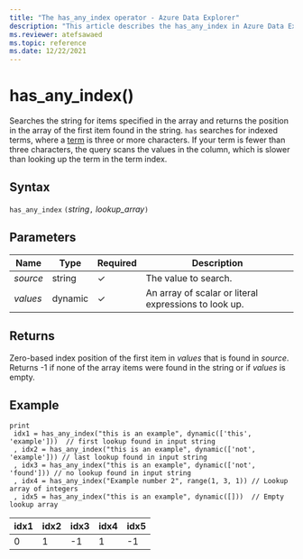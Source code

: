 ```yaml
---
title: "The has_any_index operator - Azure Data Explorer"
description: "This article describes the has_any_index in Azure Data Explorer."
ms.reviewer: atefsawaed
ms.topic: reference
ms.date: 12/22/2021
---
```

# has_any_index()

Searches the string for items specified in the array and returns the position in the array of the first item found in the string. `has` searches for indexed terms, where a [term](datatypes-string-operators.md#what-is-a-term) is three or more characters. If your term is fewer than three characters, the query scans the values in the column, which is slower than looking up the term in the term index.

## Syntax

`has_any_index` `(`*string*`,` *lookup_array*`)`

## Parameters

| Name | Type | Required | Description |
|--|--|--|--|
| *source*| string | &check;| The value to search.|
| *values*| dynamic | &check;| An array of scalar or literal expressions to look up. |

## Returns

Zero-based index position of the first item in *values* that is found in *source*.
Returns -1 if none of the array items were found in the string or if *values* is empty.

## Example

```kusto
print
 idx1 = has_any_index("this is an example", dynamic(['this', 'example']))  // first lookup found in input string
 , idx2 = has_any_index("this is an example", dynamic(['not', 'example'])) // last lookup found in input string
 , idx3 = has_any_index("this is an example", dynamic(['not', 'found'])) // no lookup found in input string
 , idx4 = has_any_index("Example number 2", range(1, 3, 1)) // Lookup array of integers
 , idx5 = has_any_index("this is an example", dynamic([]))  // Empty lookup array
```

|idx1|idx2|idx3|idx4|idx5|
|----|----|----|----|----|
| 0  | 1 | -1 |1 | -1 |
